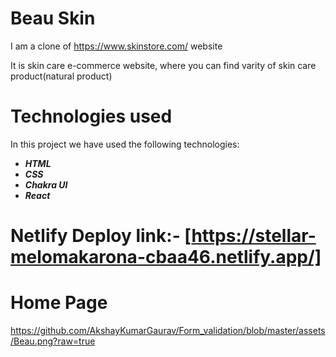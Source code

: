 # Beau Skin
I am a clone of https://www.skinstore.com/ website

It is skin care e-commerce website, where you can find varity of skin care product(natural product)

# Technologies used
In this project we have used the following technologies:

- ***HTML***
- ***CSS***
- ***Chakra UI***
- ***React***


# Netlify Deploy link:-  [https://stellar-melomakarona-cbaa46.netlify.app/]

# Home Page

https://github.com/AkshayKumarGaurav/Form_validation/blob/master/assets/Beau.png?raw=true

